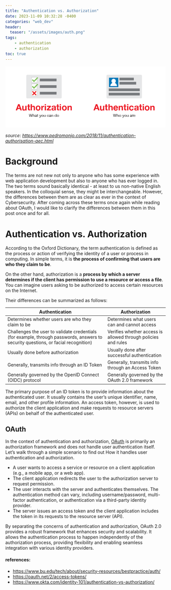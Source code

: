 ```yaml
---
title: "Authentication vs. Authorization"
date: 2023-11-09 10:32:28 -0400
categories: "web_dev"
header:
  teaser: "/assets/images/auth.png"
tags:
    - authentication
    - authorization
toc: true
---
```


![auths](/assets/images/auth.png)

*source: https://www.pedromonjo.com/2018/11/authentication-authorisation-aec.html*

# Background

The terms are not new not only to anyone who has some experience with web application development but also to anyone who has ever logged in. The two terms sound basically identical - at least to us non-native English speakers. In the colloquial sense, they might be interchangeable. However, the differences between them are as clear as ever in the context of Cybersecurity. After coming across these terms once again while reading about OAuth, I would like to clarify the differences between them in this post once and for all.

# Authentication vs. Authorization

According to the Oxford Dictionary, the term authentication is defined as the process or action of verifying the identity of a user or process in computing. In simple terms, it is **the process of confirming that users are who they claim to be**.

On the other hand, authorization is a **process by which a server determines if the client has permission to use a resource or access a file**. You can imagine users asking to be authorized to access certain resources on the Internet. 

Their differences can be summarized as follows:

| Authentication | Authorization |
| --- | --- |
| Determines whether users are who they claim to be | Determines what users can and cannot access |
| Challenges the user to validate credentials (for example, through passwords, answers to security questions, or facial recognition) | Verifies whether access is allowed through policies and rules |
| Usually done before authorization | Usually done after successful authentication |
| Generally, transmits info through an ID Token | Generally, transmits info through an Access Token |
| Generally governed by the OpenID Connect (OIDC) protocol | Generally governed by the OAuth 2.0 framework |

The primary purpose of an ID token is to provide information about the authenticated user. It usually contains the user’s unique identifier, name, email, and other profile information. An access token, however, is used to authorize the client application and make requests to resource servers (APIs) on behalf of the authenticated user. 

## OAuth

In the context of authentication and authorization, [OAuth](https://oauth.net/2/) is primarily an authorization framework and does not handle user authentication itself. Let’s walk through a simple scenario to find out How it handles user authentication and authorization.

- A user wants to access a service or resource on a client application (e.g., a mobile app, or a web app).
- The client application redirects the user to the authorization server to request permission.
- The user interacts with the server and authenticates themselves. The authentication method can vary, including username/password, multi-factor authentication, or authentication via a third-party identity provider.
- The server issues an access token and the client application includes the token in its requests to the resource server (API).

By separating the concerns of authentication and authorization, OAuth 2.0 provides a robust framework that enhances security and scalability. It allows the authentication process to happen independently of the authorization process, providing flexibility and enabling seamless integration with various identity providers.

#### references:
- https://www.bu.edu/tech/about/security-resources/bestpractice/auth/
- https://oauth.net/2/access-tokens/
- https://www.okta.com/identity-101/authentication-vs-authorization/